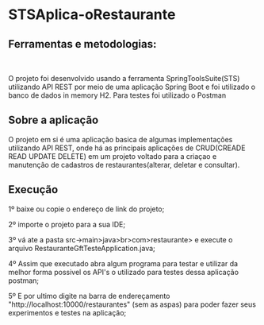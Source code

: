 # STSAplica-oRestaurante

<H2>Ferramentas e metodologias:</H2>
<br><p>O projeto foi desenvolvido usando a ferramenta SpringToolsSuite(STS) utilizando API REST por meio de uma aplicação Spring Boot e foi utilizado o banco de dados in memory H2. Para testes foi utilizado o Postman<br></p>


<H2>Sobre a aplicação</h2>
<p>O projeto em si é uma aplicação basica de algumas implementações utilizando API REST, onde há as principais aplicações de CRUD(CREADE READ UPDATE DELETE) em um projeto voltado para a criaçao e manutenção de cadastros de restaurantes(alterar, deletar e consultar).
  
<h2>Execução</h2>
<p>1º baixe ou copie o endereço de link do projeto;
  <p>2º importe o projeto para a sua IDE;
    <p>3º vá ate a pasta src->main>java>br>com>restaurante> e execute o arquivo RestauranteGftTesteApplication.java;
      <p>4º Assim que executado abra algum programa para testar e utilizar da melhor forma possivel os API's o utilizado para testes dessa aplicação postman;
        <p>5º E por ultimo digite na barra de endereçamento "http://localhost:10000/restaurantes" (sem as aspas) para poder fazer seus experimentos e testes na aplicação;
          
 

